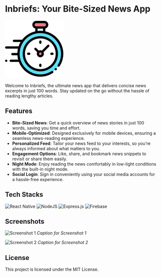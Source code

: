 # Inbriefs: Your Bite-Sized News App

![Inbriefs Logo](src/assets/logo.png)

Welcome to Inbriefs, the ultimate news app that delivers concise news excerpts in just 100 words. Stay updated on the go without the hassle of reading lengthy articles.

## Features

- **Bite-Sized News**: Get a quick overview of news stories in just 100 words, saving you time and effort.
- **Mobile-Optimized**: Designed exclusively for mobile devices, ensuring a seamless news-reading experience.
- **Personalized Feed**: Tailor your news feed to your interests, so you're always informed about what matters to you.
- **Engagement Options**: Like, share, and bookmark news snippets to revisit or share them easily.
- **Night Mode**: Enjoy reading the news comfortably in low-light conditions with the built-in night mode.
- **Social Login**: Sign in conveniently using your social media accounts for a hassle-free experience.

## Tech Stacks

![React Native](https://img.shields.io/badge/react_native-%2320232a.svg?style=for-the-badge&logo=react&logoColor=%2361DAFB)
![NodeJS](https://img.shields.io/badge/node.js-6DA55F?style=for-the-badge&logo=node.js&logoColor=white)
![Express.js](https://img.shields.io/badge/express.js-%23404d59.svg?style=for-the-badge&logo=express&logoColor=%2361DAFB)
![Firebase](https://img.shields.io/badge/Firebase-039BE5?style=for-the-badge&logo=Firebase&logoColor=white)

## Screenshots

![Screenshot 1](path/to/screenshot1.png)
*Caption for Screenshot 1*

![Screenshot 2](path/to/screenshot2.png)
*Caption for Screenshot 2*

## License
This project is licensed under the MIT License.

